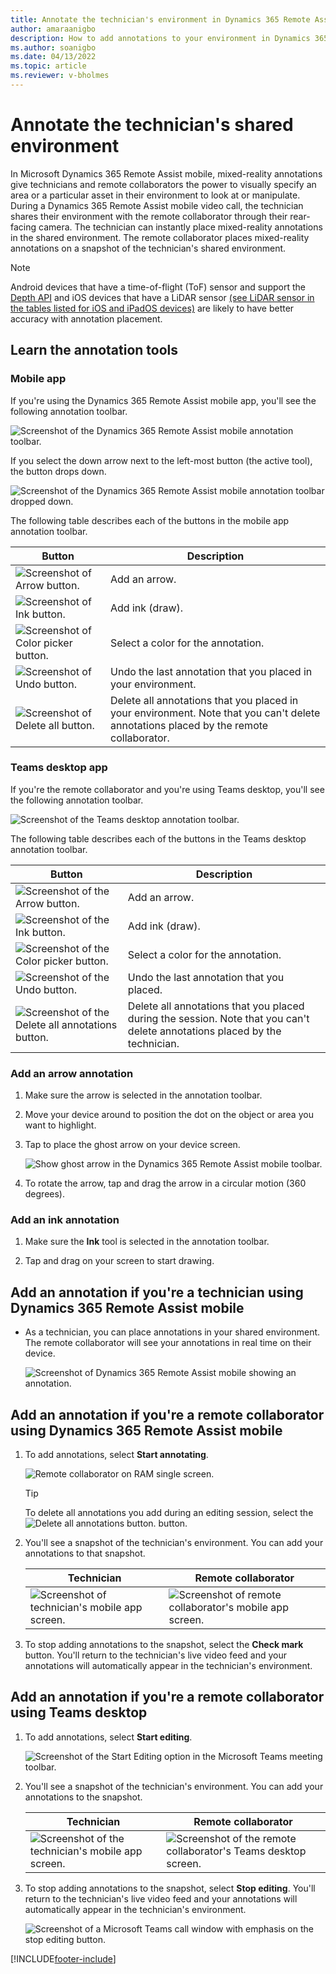 ```yaml
---
title: Annotate the technician's environment in Dynamics 365 Remote Assist mobile
author: amaraanigbo
description: How to add annotations to your environment in Dynamics 365 Remote Assist mobile 
ms.author: soanigbo
ms.date: 04/13/2022
ms.topic: article
ms.reviewer: v-bholmes
---
```


# Annotate the technician's shared environment

In Microsoft Dynamics 365 Remote Assist mobile, mixed-reality annotations give technicians and remote collaborators the power to visually specify an area or a particular asset in their environment to look at or manipulate. During a Dynamics 365 Remote Assist mobile video call, the technician shares their environment with the remote collaborator through their rear-facing camera. The technician can instantly place mixed-reality annotations in the shared environment. The remote collaborator  places mixed-reality annotations on a snapshot of the technician's shared environment. 

> [!NOTE]
> Android devices that have a time-of-flight (ToF) sensor and support the [Depth API](https://developers.google.com/ar/discover/supported-devices) and iOS devices that have a LiDAR sensor [(see LiDAR sensor in the tables listed for iOS and iPadOS devices)](https://en.wikipedia.org/wiki/List_of_iOS_and_iPadOS_devices) are likely to have better accuracy with annotation placement.

## Learn the annotation tools

### Mobile app

If you're using the Dynamics 365 Remote Assist mobile app, you'll see the following annotation toolbar.

![Screenshot of the Dynamics 365 Remote Assist mobile annotation toolbar.](./media/mobile-app-annotation-toolbar.jpg "Screenshot of the Dynamics 365 Remote Assist mobile annotation toolbar")

If you select the down arrow next to the left-most button (the active tool), the button drops down. 

![Screenshot of the Dynamics 365 Remote Assist mobile annotation toolbar dropped down.](./media/mobile-app-annotation-toolbar-dropped-down.jpg "Screenshot of the Dynamics 365 Remote Assist mobile annotation toolbar dropped down")

The following table describes each of the buttons in the mobile app annotation toolbar.

|Button|Description|
|--------|-----------------------------------------------|
|![Screenshot of Arrow button.](./media/arrow-button-mobile.jpg "Screenshot of the Arrow button")|Add an arrow.|
|![Screenshot of Ink button.](./media/active-tool-button.jpg "Screenshot of Ink button")|Add ink (draw).|
|![Screenshot of Color picker button.](./media/color-picker-button.jpg "Screenshot of Color picker button")|Select a color for the annotation.|
|![Screenshot of Undo button.](./media/undo-button.jpg "Screenshot of Undo button")|Undo the last annotation that you placed in your environment.|
|![Screenshot of Delete all button.](./media/delete-all-annotations-button.jpg "Screenshot of Delete all button")|Delete all annotations that you placed in your environment. Note that you can't delete annotations placed by the remote collaborator.|

### Teams desktop app

If you're the remote collaborator and you're using Teams desktop, you'll see the following annotation toolbar.

![Screenshot of the Teams desktop annotation toolbar.](./media/teams-desktop-annotation-toolbar.jpg "Screenshot of the Teams desktop annotation toolbar")

The following table describes each of the buttons in the Teams desktop annotation toolbar.

|Button|Description|
|--------|-----------------------------------------------|
|![Screenshot of the Arrow button.](./media/arrow-button.jpg "Screenshot of the Arrow button")|Add an arrow.|
|![Screenshot of the Ink button.](./media/ink-button.jpg "Screenshot of the Ink button")|Add ink (draw).|
|![Screenshot of the Color picker button.](./media/color-picker-button.jpg "Screenshot of the Color picker button")|Select a color for the annotation.|
|![Screenshot of the Undo button.](./media/undo-button.jpg "Screenshot of the Undo button")|Undo the last annotation that you placed.|
|![Screenshot of the Delete all annotations button.](./media/delete-all-annotations-button.jpg "Screenshot of Delete all annotations button")|Delete all annotations that you placed during the session. Note that you can't delete annotations placed by the technician.|

### Add an arrow annotation 

1. Make sure the arrow is selected in the annotation toolbar. 

2. Move your device around to position the dot on the object or area you want to highlight.

3. Tap to place the ghost arrow on your device screen.

    ![Show ghost arrow in the Dynamics 365 Remote Assist mobile toolbar.](./media/share-annotation-1.jpg "RAM Ghost Arrow")

4. To rotate the arrow, tap and drag the arrow in a circular motion (360 degrees).

### Add an ink annotation 

1. Make sure the **Ink** tool is selected in the annotation toolbar.
 
2. Tap and drag on your screen to start drawing. 

## Add an annotation if you're a technician using Dynamics 365 Remote Assist mobile

- As a technician, you can place annotations in your shared environment. The remote collaborator will see your annotations in real time on their device.

    ![Screenshot of Dynamics 365 Remote Assist mobile showing an annotation.](./media/technician-11.jpg)

## Add an annotation if you're a remote collaborator using Dynamics 365 Remote Assist mobile

1. To add annotations, select **Start annotating**.    

    ![Remote collaborator on RAM single screen.](./media/share-annotation-3.jpg "RAM Remote Collaborator")
    
    > [!TIP]
    > To delete all annotations you add during an editing session, select the 
    ![Delete all annotations button.](./media/delete-all-annotations-button.jpg "Delete all annotations button") button.

2. You'll see a snapshot of the technician's environment. You can add your annotations to that snapshot.

     |Technician|Remote collaborator|
     |------------------------------------------------|------------------------------------------------|
     |![Screenshot of technician's mobile app screen.](./media/technician-11.jpg)|![Screenshot of remote collaborator's mobile app screen.](./media/remote-collaborator-11.jpg)| 

3. To stop adding annotations to the snapshot, select the **Check mark** button. You'll return to the technician's live video feed and your annotations will automatically appear in the technician's environment.

## Add an annotation if you're a remote collaborator using Teams desktop

1. To add annotations, select **Start editing**.

    ![Screenshot of the Start Editing option in the Microsoft Teams meeting toolbar.](./media/teams_2.png)

2. You'll see a snapshot of the technician's environment. You can add your annotations to the snapshot.

    |Technician|Remote collaborator|
    |----------------------------------|--------------------------------------------------------------------|
    |![Screenshot of the technician's mobile app screen.](./media/technician-12.jpg)|![Screenshot of the remote collaborator's Teams desktop screen.](./media/remote-collaborator-desktop-12.jpg)|    

3. To stop adding annotations to the snapshot, select **Stop editing**. You'll return to the technician's live video feed and your annotations will automatically appear in the technician's environment.

    ![Screenshot of a Microsoft Teams call window with emphasis on the stop editing button.](./media/teams_4.png)


[!INCLUDE[footer-include](../../includes/footer-banner.md)]
